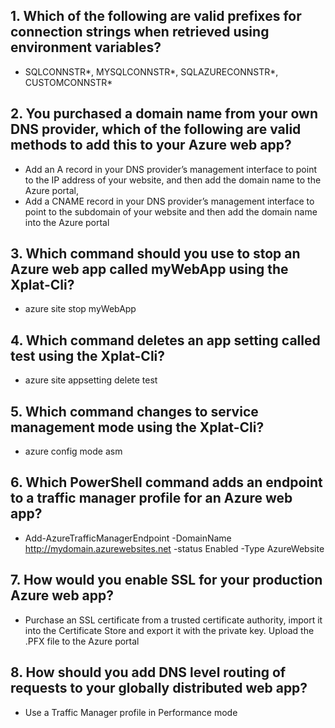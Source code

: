 <!-- 1.2 Configure Web Apps from book -->

<!--Practice Questions -->

## 1. Which of the following are valid prefixes for connection strings when retrieved using environment variables?

- SQLCONNSTR*, MYSQLCONNSTR*, SQLAZURECONNSTR*, CUSTOMCONNSTR*

## 2. You purchased a domain name from your own DNS provider, which of the following are valid methods to add this to your Azure web app?

- Add an A record in your DNS provider’s management interface to point to the IP address of your website, and then add the domain name to the Azure portal,
- Add a CNAME record in your DNS provider’s management interface to point to the subdomain of your website and then add the domain name into the Azure portal

## 3. Which command should you use to stop an Azure web app called myWebApp using the Xplat-Cli?

- azure site stop myWebApp

## 4. Which command deletes an app setting called test using the Xplat-Cli?

- azure site appsetting delete test

## 5. Which command changes to service management mode using the Xplat-Cli?

- azure config mode asm

## 6. Which PowerShell command adds an endpoint to a traffic manager profile for an Azure web app?

- Add-AzureTrafficManagerEndpoint -DomainName http://mydomain.azurewebsites.net -status Enabled -Type AzureWebsite

## 7. How would you enable SSL for your production Azure web app?

- Purchase an SSL certificate from a trusted certificate authority, import it into the Certificate Store and export it with the private key. Upload the .PFX file to the Azure portal

## 8. How should you add DNS level routing of requests to your globally distributed web app?

- Use a Traffic Manager profile in Performance mode
